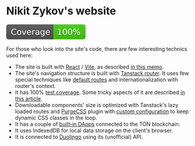 # Nikit Zykov's website

![Coverage](./badges/coverage.svg)

For those who look into the site's code, there are few interesting technics used here:

- The site is built with [React](https://react.dev/) / [Vite](https://vite.dev/), as described [in this memo](https://medium.com/stackademic/creating-and-deploying-a-typescript-react-web-app-with-vite-quick-memo-5e99323cf63d?sk=72672b0e1277ee3516727f5f4298da31).
- The site's navigation structure is built with [Tanstack router](https://tanstack.com/router/latest). It uses few special techniques like [default routes](https://github.com/cvdsfif/cvdsfif.github.io/blob/main/src/routes/languages.lazy.tsx) and internationalization with router's context.
- It has 100% [test coverage](https://github.com/cvdsfif/cvdsfif.github.io/tree/main/tests/routes). Some tricky aspects of it are described [in this article](https://medium.com/stackademic/using-tanstack-router-in-react-spas-tdd-way-0aa7d2aabfff?sk=3b859aa49e74398655f3383ad00b25af).
- Downloadable components' size is optimized with Tanstack's lazy loaded routes and [PurgeCSS](https://purgecss.com/) plugin with [custom configuration](https://github.com/cvdsfif/cvdsfif.github.io/blob/main/vite.config.ts) to keep dynamic CSS classes in the loop.
- It has a couple of [built-in DApps](https://github.com/cvdsfif/cvdsfif.github.io/tree/main/tests/routes/it/ton) connected to the TON blockchain.
- It uses IndexedDB for local data storage on the client's browser.
- It is connected to [Duolingo](https://www.duolingo.com/learn) using its (unofficial) API.
